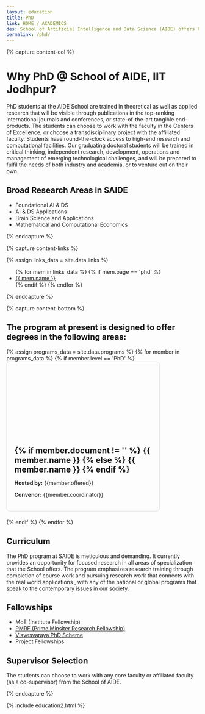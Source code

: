 ```yaml
---
layout: education
title: PhD
link: HOME / ACADEMICS
des: School of Artificial Intelligence and Data Science (AIDE) offers Ph.D. program in a wide range of emerging and challenging research areas of Foundational AI & DS, and AI & DS Applications through highly qualified faculty from diverse disciplines with shared interests in fundamental challenges in AI and DS.
permalink: /phd/
---
```


{% capture content-col %}

# Why PhD @ School of AIDE, IIT Jodhpur?

PhD students at the AIDE School are trained in theoretical as well as applied research that will be visible through publications in the top-ranking international journals and conferences, or state-of-the-art tangible end-products. The students can choose to work with the faculty in the Centers of Excellence, or choose a transdisciplinary project with the affiliated faculty. Students have round-the-clock access to high-end research and computational facilities. Our graduating doctoral students will be trained in critical thinking, independent research, development, operations and management of emerging technological challenges, and will be prepared to fulfil the needs of both industry and academia, or to venture out on their own.  

## Broad Research Areas in SAIDE

- Foundational AI & DS
- AI & DS Applications
- Brain Science and Applications
- Mathematical and Computational Economics

{% endcapture %}

{% capture content-links %}

{% assign links_data = site.data.links %}
<ul class="side-news">
{% for mem in links_data %}
  {% if mem.page == 'phd' %}
    <li><a href="{{ mem.url }}" target="_blank" id="links">{{ mem.name }}</a></li>
  {% endif %}
{% endfor %}
</ul>

{% endcapture %}

{% capture content-bottom %}

## The program at present is designed to offer degrees in the following areas:

<div class="msgrid-container">
{% assign programs_data = site.data.programs  %}
{% for member in programs_data %}
{% if member.level == 'PhD' %}
<div class="ms-card ms-grid" style="border: 1px solid #ddd; border-radius: 8px; overflow: hidden; max-width: 400px; margin-bottom: 20px;">
<div class="ms-card-image" style="background-image: url('{{member.background}}'); background-size: cover; background-position: center; height: 200px;"></div>
<div class="ms-card-content" style="padding: 20px;">
<h2 id="subheading" style="margin: 0;">
{% if member.document != '' %}
<a href="{{ member.document }}" target="_blank" style="border: 0; text-decoration: none;">{{ member.name }}
</a>
{% else %}
<a href="{{ member.url }}" target="_blank" style="border: 0; text-decoration: none;">{{ member.name }}
</a>
{% endif %}
</h2>
<p><strong>Hosted by:</strong> {{member.offered}}</p>
<p><strong>Convenor:</strong> {{member.coordinator}}</p>
</div>
</div>
{% endif %}
{% endfor %}
</div>

## Curriculum

The PhD program at SAIDE is meticulous and demanding. It currently provides an opportunity for focused research in all areas of specialization that the School offers. The program emphasizes research training through completion of course work and pursuing research work that connects with the real world applications , with any of the national or global programs that speak to the contemporary issues in our society.  

## Fellowships

- MoE (Institute Fellowship)
- [PMRF (Prime Minsiter Research Fellowship)](https://www.pmrf.in/)
- [Visvesvaraya PhD Scheme](https://phd.dic.gov.in/)
- Project Fellowships

## Supervisor Selection
The students can choose to work with any core faculty or affiliated faculty (as a co-supervisor) from the School of AIDE.

{% endcapture %}

<style>
.background-about{
background-image:url("{{ site.baseurl }}/images/PhD.png");
}
</style>

{% include education2.html %}
